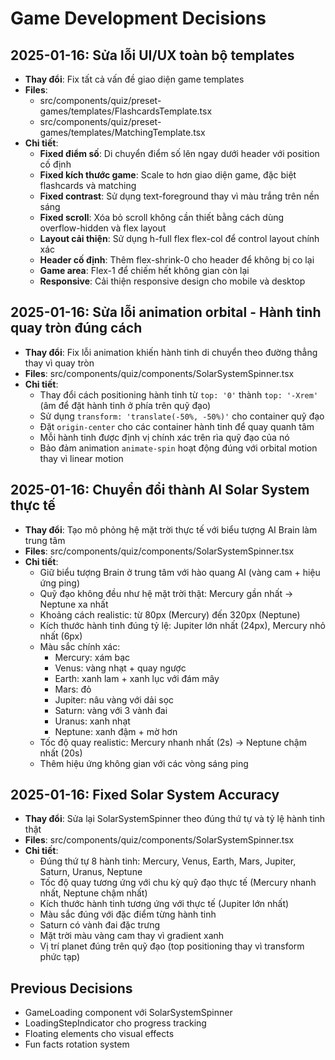 
# Game Development Decisions

## 2025-01-16: Sửa lỗi UI/UX toàn bộ templates
- **Thay đổi**: Fix tất cả vấn đề giao diện game templates
- **Files**: 
  - src/components/quiz/preset-games/templates/FlashcardsTemplate.tsx
  - src/components/quiz/preset-games/templates/MatchingTemplate.tsx
- **Chi tiết**:
  - **Fixed điểm số**: Di chuyển điểm số lên ngay dưới header với position cố định
  - **Fixed kích thước game**: Scale to hơn giao diện game, đặc biệt flashcards và matching
  - **Fixed contrast**: Sử dụng text-foreground thay vì màu trắng trên nền sáng
  - **Fixed scroll**: Xóa bỏ scroll không cần thiết bằng cách dùng overflow-hidden và flex layout
  - **Layout cải thiện**: Sử dụng h-full flex flex-col để control layout chính xác
  - **Header cố định**: Thêm flex-shrink-0 cho header để không bị co lại
  - **Game area**: Flex-1 để chiếm hết không gian còn lại
  - **Responsive**: Cải thiện responsive design cho mobile và desktop

## 2025-01-16: Sửa lỗi animation orbital - Hành tinh quay tròn đúng cách
- **Thay đổi**: Fix lỗi animation khiến hành tinh di chuyển theo đường thẳng thay vì quay tròn
- **Files**: src/components/quiz/components/SolarSystemSpinner.tsx
- **Chi tiết**:
  - Thay đổi cách positioning hành tinh từ `top: '0'` thành `top: '-Xrem'` (âm để đặt hành tinh ở phía trên quỹ đạo)
  - Sử dụng `transform: 'translate(-50%, -50%)'` cho container quỹ đạo
  - Đặt `origin-center` cho các container hành tinh để quay quanh tâm
  - Mỗi hành tinh được định vị chính xác trên rìa quỹ đạo của nó
  - Bảo đảm animation `animate-spin` hoạt động đúng với orbital motion thay vì linear motion

## 2025-01-16: Chuyển đổi thành AI Solar System thực tế
- **Thay đổi**: Tạo mô phỏng hệ mặt trời thực tế với biểu tượng AI Brain làm trung tâm
- **Files**: src/components/quiz/components/SolarSystemSpinner.tsx
- **Chi tiết**:
  - Giữ biểu tượng Brain ở trung tâm với hào quang AI (vàng cam + hiệu ứng ping)
  - Quỹ đạo không đều như hệ mặt trời thật: Mercury gần nhất → Neptune xa nhất
  - Khoảng cách realistic: từ 80px (Mercury) đến 320px (Neptune)
  - Kích thước hành tinh đúng tỷ lệ: Jupiter lớn nhất (24px), Mercury nhỏ nhất (6px)
  - Màu sắc chính xác:
    * Mercury: xám bạc
    * Venus: vàng nhạt + quay ngược
    * Earth: xanh lam + xanh lục với đám mây
    * Mars: đỏ
    * Jupiter: nâu vàng với dải sọc
    * Saturn: vàng với 3 vành đai
    * Uranus: xanh nhạt
    * Neptune: xanh đậm + mờ hơn
  - Tốc độ quay realistic: Mercury nhanh nhất (2s) → Neptune chậm nhất (20s)
  - Thêm hiệu ứng không gian với các vòng sáng ping

## 2025-01-16: Fixed Solar System Accuracy
- **Thay đổi**: Sửa lại SolarSystemSpinner theo đúng thứ tự và tỷ lệ hành tinh thật
- **Files**: src/components/quiz/components/SolarSystemSpinner.tsx
- **Chi tiết**:
  - Đúng thứ tự 8 hành tinh: Mercury, Venus, Earth, Mars, Jupiter, Saturn, Uranus, Neptune
  - Tốc độ quay tương ứng với chu kỳ quỹ đạo thực tế (Mercury nhanh nhất, Neptune chậm nhất)
  - Kích thước hành tinh tương ứng với thực tế (Jupiter lớn nhất)
  - Màu sắc đúng với đặc điểm từng hành tinh
  - Saturn có vành đai đặc trưng
  - Mặt trời màu vàng cam thay vì gradient xanh
  - Vị trí planet đúng trên quỹ đạo (top positioning thay vì transform phức tạp)

## Previous Decisions
- GameLoading component với SolarSystemSpinner
- LoadingStepIndicator cho progress tracking
- Floating elements cho visual effects
- Fun facts rotation system
